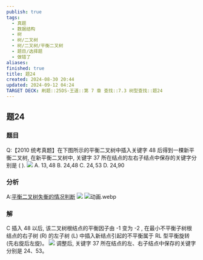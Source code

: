 ```yaml
---
publish: true
tags:
  - 真题
  - 数据结构
  - 树
  - 树/二叉树
  - 树/二叉树/平衡二叉树
  - 题目/选择题
  - 做错了
aliases: 
finished: true
title: 题24
created: 2024-08-30 20:44
updated: 2024-09-12 04:24
TARGET DECK: 刷题::25DS-王道::第 7 章 查找::7.3 树型查找::题24
---
```

## 题24
### 题目
Q:【2010 统考真题】在下图所示的平衡二叉树中插入关键字 48 后得到一棵新平衡二叉树, 在新平衡二叉树中, 关键字 37 所在结点的左右子结点中保存的关键字分别是 ( ).
![](https://img.hwenyi.live/202405291147203.webp)
A. ${13},{48}$ 
B. 24,48 
C. ${24},{53}$ 
D. 24,90
### 分析
A:[平衡二叉树失衡的情况判断](https://www.bilibili.com/video/BV1tZ421q72h?t=542.8)
![](https://img.hwenyi.live/202409121155026.webp)
![动画.webp](https://img.hwenyi.live/202409121220530.webp)
### 解
C
插入 48 以后, 该二叉树根结点的平衡因子由 -1 变为 -2 , 在最小不平衡子树根结点的右子树 (R) 的左子树 (L) 中插入新结点引起的不平衡属于 RL 型平衡旋转 (先右旋后左旋)。
![](https://img.hwenyi.live/202411141737014.webp)
调整后, 关键字 37 所在结点的左、右子结点中保存的关键字分别是 24、53。 
